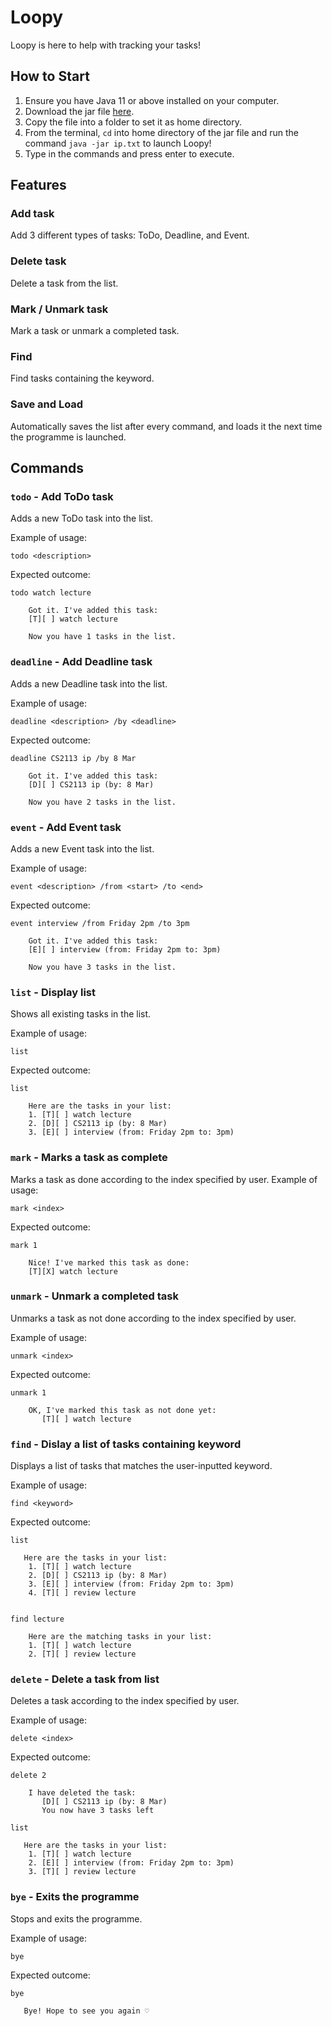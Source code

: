 # Loopy
Loopy is here to help with tracking your tasks!

## How to Start
1. Ensure you have Java 11 or above installed on your computer.
2. Download the jar file [here](./ip.jar).
3. Copy the file into a folder to set it as home directory.
4. From the terminal, `cd` into home directory of the jar file and run the command `java -jar ip.txt` to launch Loopy!
5. Type in the commands and press enter to execute.

## Features 

### Add task

Add 3 different types of tasks: ToDo, Deadline, and Event.

### Delete task

Delete a task from the list.

### Mark / Unmark task

Mark a task or unmark a completed task.

### Find

Find tasks containing the keyword.

### Save and Load

Automatically saves the list after every command, and loads it the next time the programme is launched.
## Commands

### `todo` - Add ToDo task

Adds a new ToDo task into the list.

Example of usage: 

`todo <description>`

Expected outcome:

```
todo watch lecture
    
    Got it. I've added this task:
    [T][ ] watch lecture

    Now you have 1 tasks in the list.    
```
### `deadline` - Add Deadline task

Adds a new Deadline task into the list.

Example of usage:

`deadline <description> /by <deadline>`

Expected outcome:

```
deadline CS2113 ip /by 8 Mar
    
    Got it. I've added this task:
    [D][ ] CS2113 ip (by: 8 Mar)

    Now you have 2 tasks in the list.    
```
### `event` - Add Event task

Adds a new Event task into the list.

Example of usage:

`event <description> /from <start> /to <end>`

Expected outcome:

```
event interview /from Friday 2pm /to 3pm

    Got it. I've added this task:
    [E][ ] interview (from: Friday 2pm to: 3pm)

    Now you have 3 tasks in the list.    
```
### `list` - Display list

Shows all existing tasks in the list.

Example of usage:

`list`

Expected outcome:

```
list
    
    Here are the tasks in your list: 
    1. [T][ ] watch lecture
    2. [D][ ] CS2113 ip (by: 8 Mar)
    3. [E][ ] interview (from: Friday 2pm to: 3pm)
```
### `mark` - Marks a task as complete

Marks a task as done according to the index specified by user.
Example of usage:

`mark <index>`

Expected outcome:

```
mark 1
    
    Nice! I've marked this task as done:
    [T][X] watch lecture
```
### `unmark` - Unmark a completed task

Unmarks a task as not done according to the index specified by user.

Example of usage:

`unmark <index>`

Expected outcome:

```
unmark 1

    OK, I've marked this task as not done yet:
       [T][ ] watch lecture
```
### `find` - Dislay a list of tasks containing keyword

Displays a list of tasks that matches the user-inputted keyword.

Example of usage:

`find <keyword>`

Expected outcome:

```
list

   Here are the tasks in your list: 
    1. [T][ ] watch lecture
    2. [D][ ] CS2113 ip (by: 8 Mar)
    3. [E][ ] interview (from: Friday 2pm to: 3pm)
    4. [T][ ] review lecture


find lecture

    Here are the matching tasks in your list: 
    1. [T][ ] watch lecture
    2. [T][ ] review lecture
```
### `delete` - Delete a task from list

Deletes a task according to the index specified by user.

Example of usage:

`delete <index>`

Expected outcome:

```
delete 2

    I have deleted the task:
       [D][ ] CS2113 ip (by: 8 Mar)
       You now have 3 tasks left
       
list

   Here are the tasks in your list: 
    1. [T][ ] watch lecture
    2. [E][ ] interview (from: Friday 2pm to: 3pm)
    3. [T][ ] review lecture
```
### `bye` - Exits the programme

Stops and exits the programme.

Example of usage:

`bye`

Expected outcome:

```
bye

   Bye! Hope to see you again ♡
```